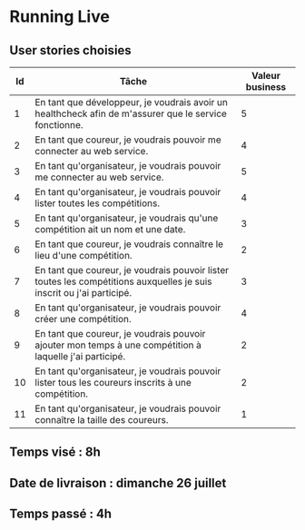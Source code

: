 # Running Live

## User stories choisies

|Id|Tâche                                                                                                                 |Valeur business  |
|--|----------------------------------------------------------------------------------------------------------------------|---------------- |
| 1|En tant que développeur, je voudrais avoir un healthcheck afin de m'assurer que le service fonctionne.                |5                |
| 2|En tant que coureur, je voudrais pouvoir me connecter au web service.                                                 |4                |
| 3|En tant qu'organisateur, je voudrais pouvoir me connecter au web service.                                             |5                |
| 4|En tant qu'organisateur, je voudrais pouvoir lister toutes les compétitions.                                          |4                |
| 5|En tant qu'organisateur, je voudrais qu'une compétition ait un nom et une date.                                       |3                |
| 6|En tant que coureur, je voudrais connaître le lieu d'une compétition.                                                 |2                |
| 7|En tant que coureur, je voudrais pouvoir lister toutes les compétitions auxquelles je suis inscrit ou j'ai participé. |3                |
| 8|En tant qu'organisateur, je voudrais pouvoir créer une compétition.                                                   |4                |
| 9|En tant que coureur, je voudrais pouvoir ajouter mon temps à une compétition à laquelle j'ai participé.               |2                |
|10|En tant qu'organisateur, je voudrais pouvoir lister tous les coureurs inscrits à une compétition.                     |2                |
|11|En tant qu'organisateur, je voudrais pouvoir connaître la taille des coureurs.                                        |1                |

## Temps visé : 8h

## Date de livraison : dimanche 26 juillet

## Temps passé : 4h
